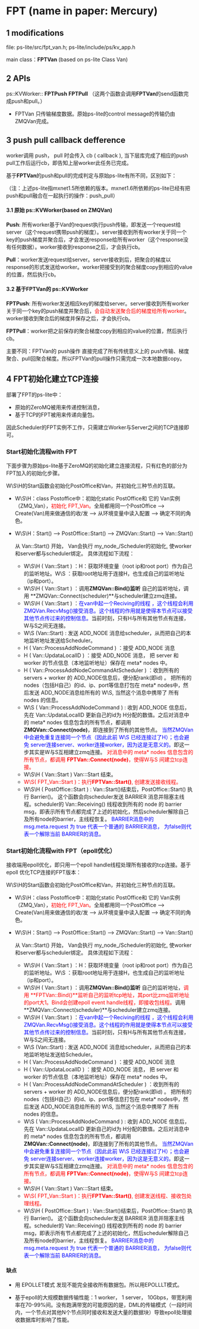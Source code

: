 # FPT (name in paper: Mercury)

## 1  modifications

file:  ps-lite/src/fpt_van.h;   ps-lite/include/ps/kv_app.h   

main class：**FPTVan** (based on ps-lite Class Van)

## 2  APIs

ps::KVWorker::  **FPTPush**    **FPTPull** （这两个函数会调用**FPTVan**的send函数完成push和pull。）

- FPTVan 只传输梯度数据。原始ps-lite的control message的传输仍由ZMQVan完成。

## 3  push pull callback defference

worker调用 push， pull 时会传入 cb ( callback ),  当下层库完成了相应的push pull工作后运行cb，即告知上层worker此任务已完成。

基于**FPTVan**的push和pull的完成判定与原始ps-lite有所不同，区别如下：

（注：上述ps-lite指mxnet1.5所依赖的版本。mxnet1.6所依赖的ps-lite已经有把push和pull融合在一起执行的操作：push_pull）



#### 3.1  原始 ps::KVWorker(based on ZMQVan)

**Push**: 所有worker基于Van的request执行push传输，即发送一个request给server（这个request携带push的梯度）。server接收到所有worker关于同一个key的push梯度并聚合后，才会发送response给所有worker（这个response没有任何数据）。worker接收到response之后，才会执行cb。

**Pull**：worker发送request给server。server接收到后，把聚合的梯度以response的形式发送给worker。worker把接受到的聚合梯度copy到相应的value的位置，然后执行cb。



#### 3.2  基于**FPTVan**的 ps::KVWorker

**FPTPush**: 所有worker发送相应key的梯度给server。server接收到所有worker关于同一个key的push梯度并聚合后，<font color=red>会自动发送聚合后的梯度给所有worker</font>。worker接收到聚合后的梯度并保存之后，才会执行cb。

**FPTPull**：worker把之前保存的聚合梯度copy到相应的value的位置，然后执行cb。

主要不同：FPTVan的 push操作 直接完成了所有传统意义上的 push传输、梯度聚合、pull回聚合梯度。所以FPTVan的pull操作只需完成一次本地数据copy。

## 4 FPT初始化建立TCP连接

部署了FPT的ps-lite中：

- 原始的ZeroMQ被用来传递控制消息，
- 基于TCP的FPT被用来传递向量包。

因此Scheduler的FPT实例不工作，只需建立Worker与Server之间的TCP连接即可。





### Start初始化流程with FPT

下面步骤为原始ps-lite基于ZeroMQ的初始化建立连接流程，只有红色的部分为FPT加入的初始化步骤。



W\S\H的Start函数会初始化PostOffice和Van，并初始化三种节点的互联。

- W\S\H：class Postoffice中：初始化static PostOffice和 它的 Van实例（ZMQ_Van），<font color=red>初始化 FPT_Van。</font>全局都用同一个PostOffice --> Create(Van)用来做通信的收/发 --> 从环境变量中读入配置 --> 确定不同的角色。

- W\S\H：Start() --> PostOffice::Start() --> ZMQVan::Start() --> Van::Start()

  从 Van::Start() 开始， Van会执行 my_node_/Scheduler的初始化, 使worker和server都与scheduler绑定。 具体流程如下流程：

  - W\S\H ( Van::Start ) ：H：获取环境变量（root ip和root port）作为自己的监听地址。W\S ：获取root地址用于连接H，也生成自己的监听地址（ip和port）。
  - W\S\H ( Van::Start ) ：调用**ZMQVan::Bind()监听** 自己的监听地址，调用 **ZMQVan::Connect(scheduler)**与scheduler建立zmq连接。
  - W\S\H ( Van::Start ) ：<font color=blue>在van中起一个Reciving的线程 ，这个线程会利用ZMQVan.RecvMsg()接受消息。这个线程的作用就是使得本节点可以接受其他节点传过来的控制信息。</font>当前时刻，只有H与所有其他节点有连接，W与S之间无连接。
  - W\S (Van::Start) : 发送 ADD_NODE 消息给scheduler，从而把自己的本地监听地址发送给Scheduler。
  - H ( Van::ProcessAddNodeCommand ) ：接受 ADD_NODE 消息
  - H ( Van::UpdataLocalID ) ：接受 ADD_NODE 消息， 把 server 和 worker 的节点信息（本地监听地址）保存在 meta*  nodes 中。
  - H ( Van::ProcessAddNodeCommandAtScheduler ) ：收到所有的servers + worker 的 ADD_NODE信息后，便分配rank(即id) 。 把所有的nodes（包括H自己）的id、ip、port等信息打包在 meta* nodes中，然后发送 ADD_NODE消息给所有的 W\S, 当然这个消息中携带了 所有nodes 的信息。 
  - W\S ( Van::ProcessAddNodeCommand ) : 收到 ADD_NODE 信息后，先在 Van::UpdataLocalID 更新自己的id为 H分配的数值。之后对消息中的 meta* nodes 信息包含的所有节点，都调用 **ZMQVan::Connect(node)**，即连接到了所有的其他节点。 <font color=blue>当然ZMQVan中会避免重复连接同一个节点（因此此前 W\S 已经连接过了H）；也会避免 server连接server、worker连接worker，因为这是无意义的。</font>即这一步其实是W与S互相建立zmq连接。 <font color=red>对消息中的 meta* nodes 信息包含的所有节点，都调用 **FPTVan::Connect(node)**，使得W与S 间建立tcp连接。</font>
  - W\S\H ( Van::Start )  Van:::Start 结束。
  -  <font color=red>W\S( FPT_Van::Start )：执行**FPTVan::Start()**, 创建发送接收线程。</font>
  - W\S\H ( PostOffice::Start ) : Van::Start()结束后，PostOffice::Start() 执行 Barrier()。 这个函数会向scheduler发送 BARRIER 消息并阻塞主线程。scheduler的 Van::Receiving() 线程收到所有的 node 的 barrier msg，即表示所有节点都完成了上述的初始化，然后scheduler解除自己及所有node的barrier，主线程恢复。 <font color=blue> BARRIER消息中的 msg.meta.request 为 true 代表一个普通的 BARRIER消息， 为false则代表一个解除当前 BARRIER的消息。</font>







### Start初始化流程with FPT（epoll优化）

接收端用epoll优化，即只用一个epoll handle线程处理所有接收的tcp连接。基于epoll  优化TCP连接的FPT版本：



W\S\H的Start函数会初始化PostOffice和Van，并初始化三种节点的互联。

- W\S\H：class Postoffice中：初始化static PostOffice和 它的 Van实例（ZMQ_Van），<font color=red>初始化 FPT_Van。</font>全局都用同一个PostOffice --> Create(Van)用来做通信的收/发 --> 从环境变量中读入配置 --> 确定不同的角色。

- W\S\H：Start() --> PostOffice::Start() --> ZMQVan::Start() --> Van::Start()

  从 Van::Start() 开始， Van会执行 my_node_/Scheduler的初始化, 使worker和server都与scheduler绑定。 具体流程如下流程：

  - W\S\H ( Van::Start ) ：H：获取环境变量（root ip和root port）作为自己的监听地址。W\S ：获取root地址用于连接H，也生成自己的监听地址（ip和port）。
  - W\S\H ( Van::Start ) ：调用**ZMQVan::Bind()监听** 自己的监听地址，<font color=red>调用 **FPTVan::Bind()**监听自己的监听tcp地址，其port比zmq监听地址的port大1。Bind会创建epoll event handle线程，即接收包线程。</font>调用 **ZMQVan::Connect(scheduler)**与scheduler建立zmq连接。
  - W\S\H ( Van::Start ) ：<font color=blue>在van中起一个Reciving的线程 ，这个线程会利用ZMQVan.RecvMsg()接受消息。这个线程的作用就是使得本节点可以接受其他节点传过来的控制信息。</font>当前时刻，只有H与所有其他节点有连接，W与S之间无连接。
  - W\S (Van::Start) : 发送 ADD_NODE 消息给scheduler，从而把自己的本地监听地址发送给Scheduler。
  - H ( Van::ProcessAddNodeCommand ) ：接受 ADD_NODE 消息
  - H ( Van::UpdataLocalID ) ：接受 ADD_NODE 消息， 把 server 和 worker 的节点信息（本地监听地址）保存在 meta*  nodes 中。
  - H ( Van::ProcessAddNodeCommandAtScheduler ) ：收到所有的servers + worker 的 ADD_NODE信息后，便分配rank(即id) 。 把所有的nodes（包括H自己）的id、ip、port等信息打包在 meta* nodes中，然后发送 ADD_NODE消息给所有的 W\S, 当然这个消息中携带了 所有nodes 的信息。 
  - W\S ( Van::ProcessAddNodeCommand ) : 收到 ADD_NODE 信息后，先在 Van::UpdataLocalID 更新自己的id为 H分配的数值。之后对消息中的 meta* nodes 信息包含的所有节点，都调用 **ZMQVan::Connect(node)**，即连接到了所有的其他节点。 <font color=blue>当然ZMQVan中会避免重复连接同一个节点（因此此前 W\S 已经连接过了H）；也会避免 server连接server、worker连接worker，因为这是无意义的。</font>即这一步其实是W与S互相建立zmq连接。 <font color=red>对消息中的 meta* nodes 信息包含的所有节点，都调用 **FPTVan::Connect(node)**，使得W与S 间建立tcp连接。</font>
  - W\S\H ( Van::Start )  Van:::Start 结束。
  -  <font color=red>W\S( FPT_Van::Start )：执行**FPTVan::Start()**, 创建发送线程、接收包处理线程。</font>
  - W\S\H ( PostOffice::Start ) : Van::Start()结束后，PostOffice::Start() 执行 Barrier()。 这个函数会向scheduler发送 BARRIER 消息并阻塞主线程。scheduler的 Van::Receiving() 线程收到所有的 node 的 barrier msg，即表示所有节点都完成了上述的初始化，然后scheduler解除自己及所有node的barrier，主线程恢复。 <font color=blue> BARRIER消息中的 msg.meta.request 为 true 代表一个普通的 BARRIER消息， 为false则代表一个解除当前 BARRIER的消息。</font>

#### 缺点

- 用 EPOLLET模式 发现不能完全接收所有数据包。所以用EPOLLLT模式。

- 基于epoll的大规模数据传输性能：1 worker， 1 server， 10Gbps，带宽利用率在70-99%间。没有跑满带宽的可能原因的是，DML的传输模式（一段时间内，一个节点对其他N个节点同时接收和发送大量的数据块）导致epoll处理接收数据库时影响了性能。